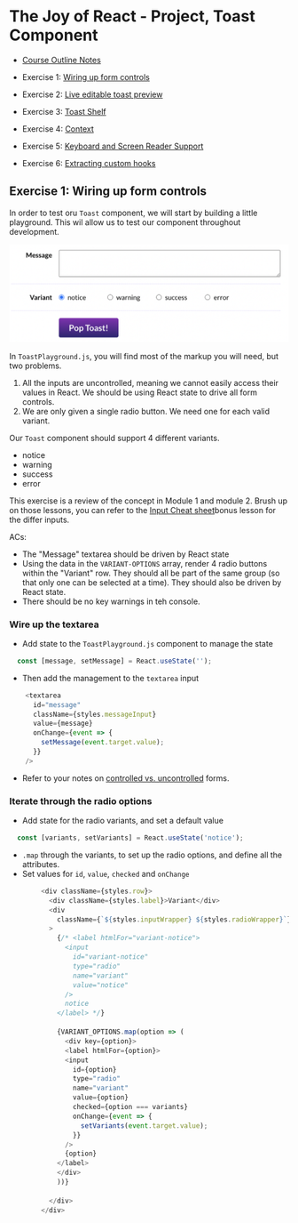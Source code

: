 # The Joy of React - Project, Toast Component

- [Course Outline Notes](course-notes.md)

- Exercise 1: [Wiring up form controls](./exercise-1-wiring-up.md)
- Exercise 2: [Live editable toast preview](./exercise-2-toast-preview.md)
- Exercise 3: [Toast Shelf](./exercise-3-toast-shelf.md)
- Exercise 4: [Context](./exercise-4-context.md)
- Exercise 5: [Keyboard and Screen Reader Support](./exercise-5-keyboard-screen-reader.md)
- Exercise 6: [Extracting custom hooks](./exercise-6-custom-hooks.md)

## Exercise 1: Wiring up form controls

In order to test oru `Toast` component, we will start by building a little playground. This wil allow us to test our component throughout development.

![Toast playground](images/image.png)

In `ToastPlayground.js`, you will find most of the markup you will need, but two problems.

1. All the inputs are uncontrolled, meaning we cannot easily access their values in React. We should be using React state to drive all form controls.
2. We are only given a single radio button. We need one for each valid variant.

Our `Toast` component should support 4 different variants.

- notice
- warning
- success
- error

This exercise is a review of the concept in Module 1 and module 2. Brush up on those lessons, you can refer to the [Input Cheat sheet](https://courses.joshwcomeau.com/joy-of-react/02-state/11-bonus-cheatsheet)bonus lesson for the differ inputs.

ACs:

- The "Message" textarea should be driven by React state
- Using the data in the `VARIANT-OPTIONS` array, render 4 radio buttons within the "Variant" row. They should all be part of the same group (so that only one can be selected at a time). They should also be driven by React state.
- There should be no key warnings in teh console.

### Wire up the textarea

- Add state to the `ToastPlayground.js` component to manage the state

```JAVASCRIPT
  const [message, setMessage] = React.useState('');
```

- Then add the management to the `textarea` input

```JAVASCRIPT
    <textarea 
      id="message" 
      className={styles.messageInput} 
      value={message}
      onChange={event => {
        setMessage(event.target.value);
      }}
    />
```

- Refer to your notes on [controlled vs. uncontrolled](https://github.com/clewisdavis/The-Joy-of-React/blob/main/course-notes-module-2c.md#controlled-vs-uncontrolled-inputs) forms.

### Iterate through the radio options

- Add state for the radio variants, and set a default value

```JAVASCRIPT
  const [variants, setVariants] = React.useState('notice');
```

- `.map` through the variants, to set up the radio options, and define all the attributes.
- Set values for `id`, `value`, `checked` and `onChange`

```JAVASCRIPT
        <div className={styles.row}>
          <div className={styles.label}>Variant</div>
          <div
            className={`${styles.inputWrapper} ${styles.radioWrapper}`}
          >
            {/* <label htmlFor="variant-notice">
              <input
                id="variant-notice"
                type="radio"
                name="variant"
                value="notice"
              />
              notice
            </label> */}

            {VARIANT_OPTIONS.map(option => (
              <div key={option}>
              <label htmlFor={option}>
              <input
                id={option}
                type="radio"
                name="variant"
                value={option}
                checked={option === variants}
                onChange={event => {
                  setVariants(event.target.value);
                }}
              />
              {option}
            </label>
            </div>
            ))}
 
          </div>
        </div>
```
